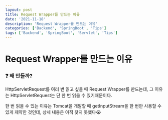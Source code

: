 ```yaml
---
layout: post
title: Request Wrapper를 만드는 이유
date: '2021-11-18'
description: 'Request Wrapper를 만드는 이유'
categories: ['Backend', 'SpringBoot', 'Tips']
tags: ['Backend', 'SpringBoot', 'Servlet', 'Tips']
---
```

# Request Wrapper를 만드는 이유

### ❓ 왜 만들까?

HttpServletRequest를 여러 번 읽고 싶을 때 Request Wrapper를 만드는데, 그 이유는 HttpServletRequest는 단 한 번 읽을 수 있기때문이다.

한 번 읽을 수 있는 이유는 Tomcat을 개발할 때 getInputStream을 한 번만 사용할 수 있게 제약한 것인데, 상세 내용은 아직 찾지 못했다😭
